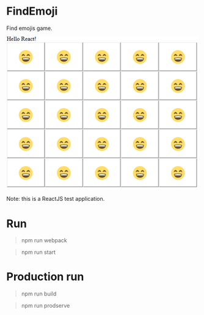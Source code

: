 # FindEmoji

Find emojis game.

![Screenshot](./docs/screenshot.png)

Note: this is a ReactJS test application.

# Run

>npm run webpack

>npm run start

# Production run

> npm run build

> npm run prodserve
